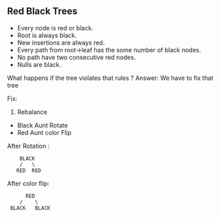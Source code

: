 ## Red Black Trees
- Every node is red or black.
- Root is always black.
- New insertions are always red.
- Every path from root->leaf has the some number of black nodes.
- No path have two consecutive red nodes.
- Nulls are black.

What happens if the tree violates that rules ?
Answer: We have to fix that tree

Fix:
1. Rebalance 
- Black Aunt Rotate
- Red Aunt color Flip

After Rotation :

        BLACK     
        /   \
       RED  RED 

After  color flip:   
       
          RED
        /    \
     BLACK   BLACK
     
     
     
     
     
     
        
            